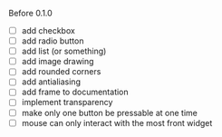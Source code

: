 Before 0.1.0
 - [ ] add checkbox
 - [ ] add radio button
 - [ ] add list (or something)
 - [ ] add image drawing
 - [ ] add rounded corners
 - [ ] add antialiasing
 - [ ] add frame to documentation
 - [ ] implement transparency
 - [ ] make only one button be pressable at one time
 - [ ] mouse can only interact with the most front widget
